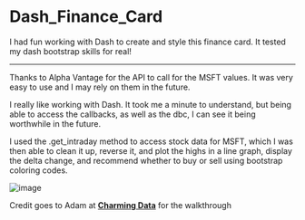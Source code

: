 # Dash_Finance_Card

<p>I had fun working with Dash to create and style this finance card. It tested my dash bootstrap skills for real!</p>
<hr>
<p>Thanks to Alpha Vantage for the API to call for the MSFT values. It was very easy to use and I may rely on them in the future.</p>


<p>I really like working with Dash. It took me a minute to understand, but being able to access the callbacks, as well as the dbc, I can see it being worthwhile in the future.</p>

<p>I used the .get_intraday method to access stock data for MSFT, which I was then able to clean it up, reverse it, and plot the highs in a line graph, display the delta change, and recommend whether to buy or sell using bootstrap coloring codes.</p>
  
  
![image](https://github.com/JosephHauser912/Dash_Finance_Card/assets/67341300/68a25422-b269-4626-9acd-5338b903560d)

Credit goes to Adam at **[Charming Data](https://www.youtube.com/@CharmingData)** for the walkthrough
